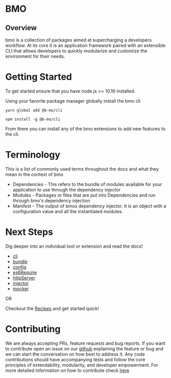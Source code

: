# BMO

## Overview

bmo is a collection of packages aimed at supercharging a developers workflow.
At its core it is an application framework paired with an extensible CLI
that allows developers to quickly modularize and customize the environment for their needs.

# Getting Started

To get started ensure that you have node.js >= 10.16 installed.

Using your favorite package manager globally install the bmo cli

```
yarn global add @b-mo/cli
```

```
npm install -g @b-mo/cli
```


From there you can install any of the bmo extensions to add new features to the cli.

# Terminology

This is a list of commonly used terms throughout the docs and what they mean in the context of bmo

- Dependencies - This refers to the bundle of modules available for your application to use through the dependency injector
- Modules - Packages or files that are put into Dependencies and run through bmo's dependency injection
- Manifest - The output of bmos dependency injector. It is an object with a configuration value and all the instantiated modules.

# Next Steps
Dig deeper into an individual tool or extension and read the docs!

- [cli](/packages/cli/)
- [bundle](/packages/bundle/)
- [config](/packages/config/)
- [es6Require](/packages/es6Require/)
- [httpServer](/packages/httpServer/)
- [injector](/packages/injector/)
- [mocker](/packages/mocker/)

OR

Checkout the [Recipes](/recipes/) and get started quick!

# Contributing

We are always accepting PRs, feature requests and bug reports.
If you want to contribute open an issue on our [github](https://github.com/libertymutual/bmo)
explaining the feature or bug and we can start the conversation on how best to address it.
Any code contributions should have accompanying tests and follow the core principles of extendability, modularity, and developer empowerment.
For more detailed information on how to contribute check [here](/contributing)
